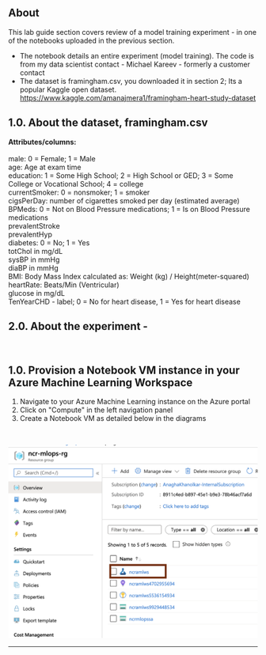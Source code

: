 ## About
This lab guide section covers review of a model training experiment - in one of the notebooks uploaded in the previous section.<br>
- The notebook details an entire experiment (model training).  The code is from my data scientist contact - Michael Kareev - formerly a customer contact<br>
- The dataset is framingham.csv, you downloaded it in section 2;  Its a popular Kaggle open dataset.<br>
https://www.kaggle.com/amanajmera1/framingham-heart-study-dataset


## 1.0. About the dataset, framingham.csv

**Attributes/columns:** <br><br>
male: 0 = Female; 1 = Male<br>
age: Age at exam time<br>
education: 1 = Some High School; 2 = High School or GED; 3 = Some College or Vocational School; 4 = college<br>
currentSmoker: 0 = nonsmoker; 1 = smoker<br>
cigsPerDay: number of cigarettes smoked per day (estimated average)<br>
BPMeds: 0 = Not on Blood Pressure medications; 1 = Is on Blood Pressure medications<br>
prevalentStroke<br>
prevalentHyp<br>
diabetes: 0 = No; 1 = Yes<br>
totChol in mg/dL<br>
sysBP in mmHg<br>
diaBP in mmHg<br>
BMI: Body Mass Index calculated as: Weight (kg) / Height(meter-squared)<br>
heartRate: Beats/Min (Ventricular)<br>
glucose in mg/dL<br>
TenYearCHD - label; 0 = No for heart disease, 1 = Yes for heart disease<br>


## 2.0. About the experiment - 


<br>

## 1.0. Provision a Notebook VM instance in your Azure Machine Learning Workspace
1. Navigate to your Azure Machine Learning instance on the Azure portal
2. Click on "Compute" in the left navigation panel
3. Create a Notebook VM as detailed below in the diagrams
<br>

![ujn-1](../images/0001-load-nbvm-01.png)
<br>
<hr>
<br>

